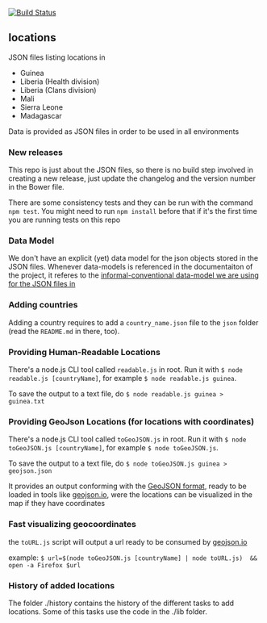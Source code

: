 [![Build Status](https://travis-ci.org/eHealthAfrica/locations.svg?branch=master)](https://travis-ci.org/eHealthAfrica/locations)

## locations

JSON files listing locations in
- Guinea
- Liberia (Health division)
- Liberia (Clans division)
- Mali
- Sierra Leone
- Madagascar

Data is provided as JSON files in order to be used in all
environments

### New releases

This repo is just about the JSON files, so there is no build step
involved in creating a new release, just update the changelog and the
version number in the Bower file.

There are some consistency tests and they can be run with the command
`npm test`. You might need to run `npm install` before that if it's
the first time you are running tests on this repo

### Data Model

We don't have an explicit (yet) data model for the json objects stored
in the JSON files. Whenever data-models is referenced in the
documentaiton of the project, it referes to the [informal-conventional
data-model we are using for the JSON files in](./json/README.md)

### Adding countries

Adding a country requires to add a `country_name.json` file to the
`json` folder (read the `README.md` in there, too).

### Providing Human-Readable Locations

There's a node.js CLI tool called `readable.js` in root. Run it with `$ node readable.js [countryName]`, for example `$ node readable.js guinea`.

To save the output to a text file, do `$ node readable.js guinea > guinea.txt`

### Providing GeoJson Locations (for locations with coordinates)

There's a node.js CLI tool called `toGeoJSON.js` in root. Run it with `$ node toGeoJSON.js [countryName]`, for example `$ node toGeoJSON.js`.

To save the output to a text file, do `$ node toGeoJSON.js guinea > geojson.json`

It provides an output conforming with the [GeoJSON format](http://geojson.org/), ready to be loaded in tools like [geojson.io](http://geojson.io), were the
locations can be visualized in the map if they have coordinates

### Fast visualizing geocoordinates

the `toURL.js` script will output a url ready to be consumed by [geojson.io](http://geojson.io)

example:
`$ url=$(node toGeoJSON.js [countryName] | node toURL.js)  && open -a Firefox $url`

### History of added locations

The folder ./history contains the history of the different tasks to add locations.
Some of this tasks use the code in the ./lib folder.
